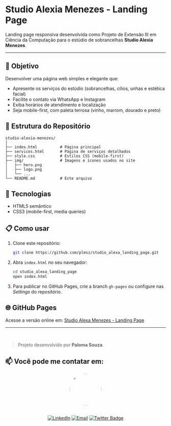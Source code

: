 # Studio Alexia Menezes - Landing Page

Landing page responsiva desenvolvida como Projeto de Extensão III em Ciência da Computação para o estúdio de sobrancelhas **Studio Alexia Menezes**.

---

## 🎯 Objetivo

Desenvolver uma página web simples e elegante que:

* Apresente os serviços do estúdio (sobrancelhas, cílios, unhas e estética facial)
* Facilite o contato via WhatsApp e Instagram
* Exiba horários de atendimento e localização
* Seja mobile-first, com paleta terrosa (vinho, marrom, dourado e preto)

## 📁 Estrutura do Repositório

```
studio-alexia-menezes/
│
├── index.html          # Página principal
├── servicos.html       # Página de serviços detalhados
├── style.css           # Estilos CSS (mobile-first)
├── img/                # Imagens e ícones usados no site
│   ├── hero.png
│   ├── logo.png
│   └── ...
└── README.md           # Este arquivo
```

## 🚀 Tecnologias

* HTML5 semântico
* CSS3 (mobile-first, media queries)

## 📋 Como usar

1. Clone este repositório:

   ```bash
   git clone https://github.com/plmsz/studio_alexa_landing_page.git
   ```
2. Abra `index.html` no seu navegador:

   ```bash
   cd studio_alexa_landing_page
   open index.html
   ```
3. Para publicar no GitHub Pages, crie a branch `gh-pages` ou configure nas *Settings* do repositório.

## 🌐 GitHub Pages

Acesse a versão online em: [Studio Alexa Menezes - Landing Page](https://plmsz.github.io/studio_alexa_landing_page/)

---
</br>
 
> Projeto desenvolvido por **Paloma Souza**.

## 📫 Você pode me contatar em:

<div align="center">
<img style="border-radius: 50% ;" src="https://github.com/plmsz.png" width="100px;" alt=""/>
</div>

</br>

<div align="center">

[![LinkedIn](https://img.shields.io/static/v1?label=&message=LinkedIn&color=blue&style=flat-square&logo=LinkedIn&logoColor=white)](https://www.linkedin.com/in/plmsz/)
[![Email](https://img.shields.io/static/v1?label=&message=Email&color=red&style=flat-square&logo=Gmail&logoColor=white)](mailto:plmsouzaoliveira@gmail.com)
[![Twitter Badge](https://img.shields.io/static/v1?label=&message=Twitter&color=1ca0f1&style=flat-square&logo=Twitter&logoColor=white)](https://twitter.com/plmszdev)

</div>